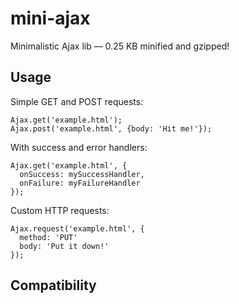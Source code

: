 # mini-ajax

Minimalistic Ajax lib –– 0.25 KB minified and gzipped!

## Usage

Simple GET and POST requests:

```
Ajax.get('example.html');
Ajax.post('example.html', {body: 'Hit me!'});
```

With success and error handlers:

```
Ajax.get('example.html', {
  onSuccess: mySuccessHandler,
  onFailure: myFailureHandler
});
```

Custom HTTP requests:

```
Ajax.request('example.html', {
  method: 'PUT'
  body: 'Put it down!'
});
```

## Compatibility
